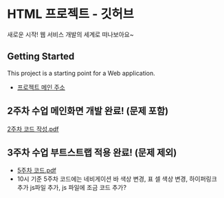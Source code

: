 # HTML 프로젝트 - 깃허브
새로운 시작! 웹 서비스 개발의 세계로 떠나보아요~
## Getting Started
This project is a starting point for a Web application.
- [프로젝트 메인 주소](https://github.com/본인아이디/WEB_MAIN)
## 2주차 수업 메인화면 개발 완료! (문제 포함)
[2주차 코드 작성.pdf](https://github.com/user-attachments/files/19970615/2.pdf)
## 3주차 수업 부트스트랩 적용 완료! (문제 제외)
- [5주차 코드.pdf](https://github.com/user-attachments/files/19559759/5.pdf)
- 10시 기준 5주차 코드에는 네비게이션 바 색상 변경, 표 셀 색상 변경, 하이퍼링크 추가
js파일 추가, js 파일에 조금 코드 추가?

